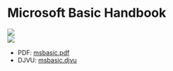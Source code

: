 # Microsoft Basic Handbook  
  
![](attachments/msbas.jpg)  
![](attachments/msbasdsk.jpg)  
  
- PDF: [msbasic.pdf](attachments/msbasic.pdf)  
- DJVU: [msbasic.djvu](attachments/msbasic.djvu)  
